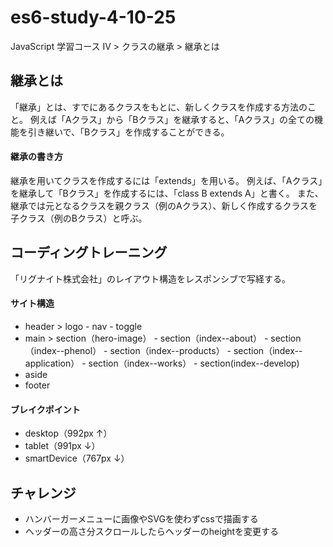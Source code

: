 # es6-study-4-10-25
JavaScript 学習コース IV > クラスの継承 > 継承とは

## 継承とは
「継承」とは、すでにあるクラスをもとに、新しくクラスを作成する方法のこと。
例えば「Aクラス」から「Bクラス」を継承すると、「Aクラス」の全ての機能を引き継いで、「Bクラス」を作成することができる。

#### 継承の書き方
継承を用いてクラスを作成するには「extends」を用いる。
例えば、「Aクラス」を継承して「Bクラス」を作成するには、「class B extends A」と書く。
また、継承では元となるクラスを親クラス（例のAクラス）、新しく作成するクラスを子クラス（例のBクラス）と呼ぶ。

## コーディングトレーニング
「リグナイト株式会社」のレイアウト構造をレスポンシブで写経する。

#### サイト構造
- header > logo - nav - toggle
- main > section（hero-image） - section（index--about） - section（index--phenol） - section（index--products） - section（index--application） - section（index--works） - section(index--develop)
- aside
- footer

#### ブレイクポイント
- desktop（992px ↑）
- tablet（991px ↓）
- smartDevice（767px ↓）

## チャレンジ
- ハンバーガーメニューに画像やSVGを使わずcssで描画する
- ヘッダーの高さ分スクロールしたらヘッダーのheightを変更する

